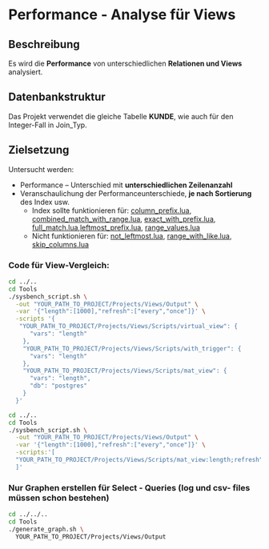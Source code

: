 # Performance - Analyse für Views

## Beschreibung

Es wird die **Performance** von unterschiedlichen **Relationen und Views** analysiert.

## Datenbankstruktur

Das Projekt verwendet die gleiche Tabelle **KUNDE**, wie auch für den Integer-Fall in Join_Typ. 

## Zielsetzung
Untersucht werden:
- Performance – Unterschied mit **unterschiedlichen Zeilenanzahl**
- Veranschaulichung der Performanceunterschiede, **je nach Sortierung** des Index usw.
  - Index sollte funktionieren für: [column_prefix.lua](Scripts/query_differences/query_differences_select/column_prefix.lua), [combined_match_with_range.lua](Scripts/query_differences/query_differences_select/combined_match_with_range.lua), [exact_with_prefix.lua](Scripts/query_differences/query_differences_select/exact_with_prefix.lua), [full_match.lua](Scripts/query_differences/query_differences_select/full_match.lua),[leftmost_prefix.lua](Scripts/query_differences/query_differences_select/leftmost_prefix.lua), [range_values.lua](Scripts/query_differences/query_differences_select/range_values.lua)
  - Nicht funktionieren für: [not_leftmost.lua](Scripts/query_differences/query_differences_select/not_leftmost.lua), [range_with_like.lua](Scripts/query_differences/query_differences_select/range_with_like.lua), [skip_columns.lua](Scripts/query_differences/query_differences_select/skip_columns.lua)
    
### Code für View-Vergleich:
```bash
cd ../..
cd Tools
./sysbench_script.sh \
  -out "YOUR_PATH_TO_PROJECT/Projects/Views/Output" \
  -var '{"length":[1000],"refresh":["every","once"]}' \
  -scripts '{
   "YOUR_PATH_TO_PROJECT/Projects/Views/Scripts/virtual_view": {
      "vars": "length"
    },
    "YOUR_PATH_TO_PROJECT/Projects/Views/Scripts/with_trigger": {
      "vars": "length"
    },
    "YOUR_PATH_TO_PROJECT/Projects/Views/Scripts/mat_view": {
      "vars": "length",
      "db": "postgres"
    }
  }'
```

```bash
cd ../..
cd Tools  
./sysbench_script.sh \
  -out "YOUR_PATH_TO_PROJECT/Projects/Views/Output" \
  -var '{"length":[1000],"refresh":["every","once"]}' \
  -scripts:'[
  "YOUR_PATH_TO_PROJECT/Projects/Views/Scripts/mat_view:length;refresh"
  ]'
```

### Nur Graphen erstellen für Select - Queries (log und csv- files müssen schon bestehen)
```bash
cd ../../..
cd Tools
./generate_graph.sh \
  YOUR_PATH_TO_PROJECT/Projects/Views/Output
```